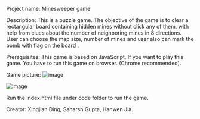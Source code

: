 Project name: Minesweeper game



Description: This is a puzzle game. The objective of the game is to clear a rectangular board containing hidden mines without click any of them, with help from clues about the number of neighboring mines in 8 directions. 
User can choose the map size, number of mines and user also can mark the bomb with flag on the board .


Prerequisites:
           This game is based on JavaScript. If you want to play this game. You have to run this game on browser. (Chrome recommended).

Game picture:
![image](http://github.com/saharshgupta/Minesweeper-JS/raw/master/Documentation/images/002.PNG)

![image](http://github.com/saharshgupta/Minesweeper-JS/raw/master/Documentation/images/001.PNG)





Run the index.html file under code folder to run the game.


Creator: Xingjian Ding, Saharsh Gupta, Hanwen Jia.
